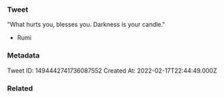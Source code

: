 ### Tweet
"What hurts you, blesses you. Darkness is your candle."

- Rumi

### Metadata
Tweet ID: 1494442741736087552
Created At: 2022-02-17T22:44:49.000Z

### Related

